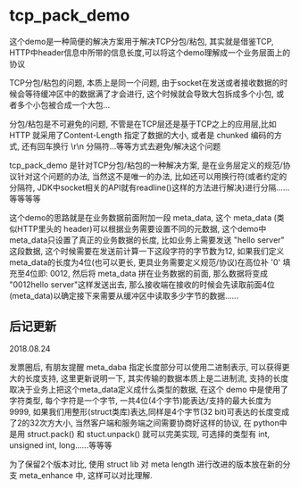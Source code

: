 # tcp_pack_demo

这个demo是一种简便的解决方案用于解决TCP分包/粘包, 其实就是借鉴TCP, HTTP中header信息中所带的信息长度,可以将这个demo理解成一个业务层面上的协议

TCP分包/粘包的问题, 本质上是同一个问题, 由于socket在发送或者接收数据的时候会等待缓冲区中的数据满了才会进行, 这个时候就会导致大包拆成多个小包, 或者多个小包被合成一个大包...

分包/粘包是不可避免的问题, 不管是在TCP层还是基于TCP之上的应用层,比如 HTTP 就采用了Content-Length 指定了数据的大小, 或者是 chunked 编码的方式, 还有回车换行 \r\n 分隔符...等等方式去避免/解决这个问题

tcp_pack_demo 是针对TCP分包/粘包的一种解决方案, 是在业务层定义的规范/协议针对这个问题的办法, 当然这不是唯一的办法, 比如还可以用换行符(或者约定的分隔符, JDK中socket相关的API就有readline()这样的方法进行解决)进行分隔......等等等等

这个demo的思路就是在业务数据前面附加一段 meta_data, 这个 meta_data (类似HTTP里头的 header)可以根据业务需要设置不同的元数据, 这个demo中meta_data只设置了真正的业务数据的长度, 比如业务上需要发送 "hello server" 这段数据, 这个时候需要在发送前计算一下这段字符的字节数为12, 如果我们定义meta_data的长度为4位(也可以更长, 更具业务需要定义规范/协议)在高位补 '0' 填充至4位即: 0012, 然后将 meta_data 拼在业务数据的前面, 那么数据将变成 "0012hello server"这样发送出去, 那么接收端在接收的时候会先读取前面4位(meta_data)以确定接下来需要从缓冲区中读取多少字节的数据......

后记更新
----
2018.08.24

发票圈后, 有朋友提醒 meta_daba 指定长度部分可以使用二进制表示, 可以获得更大的长度支持, 这里更新说明一下, 其实传输的数据本质上是二进制流, 支持的长度取决于业务上把这个meta_data定义成什么类型的数据, 在这个 demo 中是使用了字符类型, 每个字符是一个字节, 一共4位(4个字节)能表达/支持的最大长度为9999, 如果我们用整形(struct类库)表达,同样是4个字节(32 bit)可表达的长度变成了2的32次方大小, 当然客户端和服务端之间需要协商好这样的协议, 在 python中是用 struct.pack() 和 stuct.unpack() 就可以完美实现, 可选择的类型有 int, unsigned int, long......等等等

为了保留2个版本对比, 使用 struct lib 对 meta length 进行改进的版本放在新的分支 meta_enhance 中, 这样可以对比理解.
